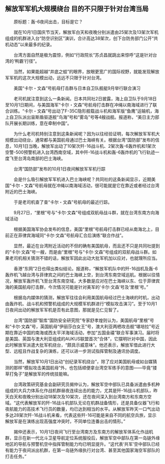 ## 解放军军机大规模绕台 目的不只限于针对台湾当局
　　原标题：轰-6夜间出击，目标是它？

　　就在10月1日国庆节当天，解放军白天和夜晚分别派遣由25架次及13架次军机组成的机群进入台“防空识别区”演训，合计高达38架次，创下台防务部门公开“共机动态”以来最多的纪录。

　　台湾方面自然是极为震惊，例如“行政院长”苏贞昌就跳出来惊呼“这是针对台湾的‘鸭霸’行径”。

　　当然，如果能超越“井底之蛙”的眼界，放眼更宽广的国际视野，就能发现解放军军机的这次大规模出动，远远不只限于针对台湾。

　　美国“卡尔・文森”号航母打击群与日本自卫队舰艇9月举行联合演习

　　老司机就注意到这么一条新闻。日本共同社2日披露，海上自卫队于9月18日至10月1日期间，与美国海军“卡尔・文森”号航母打击群在冲绳以南海域进行了联合训练。“卡尔・文森”号出动了F-35C隐形舰载战斗机和海军版“鱼鹰”运输机，海上自卫队派出宙斯盾驱逐舰“鸟海”号和“雾岛”号等4艘战舰。报道称，“美日主力部队开展长期训练，意在牵制中国”。

　　为什么老司机特别注意到这条新闻呢？因为以往经验证明，每次解放军军机大规模出动绕台，通常都与美国航母通过巴士海峡有关。根据台湾“国防部”发布的信息，10月1日当晚，解放军出动了10架次歼-16战斗机、2架次轰-6轰炸机和1架次空警-500预警机进入台湾西南空域，其中歼-16战斗机和轰-6轰炸机的飞行轨迹一度飞至台湾岛南部的巴士海峡。

　　台湾“国防部”发布的10月1日夜间解放军军机行踪

　　会是什么吸引解放军军机进入巴士海峡呢？共同社的这条新闻显示，近期美国“卡尔・文森”号航母就在冲绳以南海域活动，很可能就是它在靠近或者经过台湾附近的巴士海峡。

　　于是老司机查了查“卡尔・文森”号航母的最近行踪。

　　9月27日，“里根”号与“卡尔·文森”号组成双航母战斗群，就在台湾东南方向海域活动

　　根据美国海军协会发布的信息，美国“里根”号航母打击群已经从南海北上，目前正在菲律宾海域同“卡尔·文森”号航母汇合后演练“联合作战”。

　　显然，最近在台湾附近活动的不但的确有美国航母，而且还不只是共同社提到的“卡尔·文森”号一艘，而是由“里根”号与“卡尔·文森”号组成的双航母战斗群。如果老司机相关猜测不错的话，解放军因此出动大批军机加以应对，也就理所应当。

　　香港“东网”2日也得出类似结论。报道称，“解放军机队中的歼-16战机及轰-6轰炸机飞越台湾与菲律宾之间的巴士海峡上空，到台湾东南空域巡航。根据以往情况，解放军轰炸机飞至台湾东南空域，大多数是应对在巴士海峡以东、位于菲律宾海的美国航母打击群，今次情况可能是针对美军的‘卡尔·文森’号及‘里根’号。”

　　根据岛内媒体的猜测，解放军往往会利用美国航母经过巴士海峡的时机，出动由轰炸机、战斗机和预警机组成的大规模军机群进行“模拟攻击演习”。至于10月1日夜间出动的解放军军机是否有此意图，那就是见仁见智了。

　　台湾“国防部”智库“国防安全研究院”专家舒孝煌则认为，美国航母“里根”号和“卡尔·文森”号，英国航母“伊丽莎白女王”号，澳大利亚两栖攻击舰“堪培拉”号近期在靠近中国的南海或西太平洋海域活动，参加“五国金禧”联合军事演习。届时将是美国、英国与澳大利亚组成的AUKUS联盟首次“合体”，它摆明针对中国，因此此时解放军派遣大批军机绕台，“颇具示威意味”。他还表示，解放军借此进行大型、远程且作战复杂的演练，还可以进一步测试指挥管制及通讯协调度。

　　当然，解放军10月1日出动“创纪录军机绕台”，除了应对美国航母或如台媒猜测的那样“模拟攻击美国航母”外，也包括顺便拿台湾空军练手的意图——毕竟“搂草打兔子”是解放军的传统技能嘛。

　　台湾政策研究基金会副研究员揭仲认为，解放军空中部队已具备派遣由多机种组成的大兵力体系化作战机群昼夜连续出击的能力，尤其是歼-16战斗机部队，昨天白天和夜晚分别出动18架次及10架次，还在夜间深入到台湾南方和东南方空域。“这代表解放军的歼-16战斗机部队无论在机群战备情形，还是具备仪器飞行和夜航能力的高技术飞行员的数量，均已达到相当的水平。从解放军昨天一口气出动多达28架次歼-16战斗机来看，代表这些歼-16可能是来自不同的航空兵旅，显示解放军是在演练出现高强度冲突时，不同单位连番出击的情形。”

　　揭仲还表示，10月1日夜间飞行至台湾南方及东南方的解放军体系化作战机群，显示在新一代北斗卫星导航定位系统服役后，解放军空中部队在第一岛链外缘地区的导航与预警机空中指挥管制能力均已明显提升。“这代表‘共军’空中部队已经有能力于夜间派出机群，在第一岛链外缘执行对台湾、甚至其他国家海空军部队的打击任务。”



　　 

